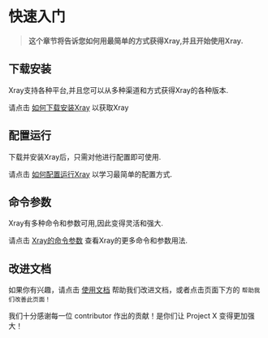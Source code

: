 # 快速入门

> **这个章节将告诉您如何用最简单的方式获得Xray,并且开始使用Xray.**

## 下载安装

Xray支持各种平台,并且您可以从多种渠道和方式获得Xray的各种版本.  
  
请点击 [如何下载安装Xray](./install.md) 以获取Xray

## 配置运行

下载并安装Xray后，只需对他进行配置即可使用.  
  
请点击 [如何配置运行Xray](./config.md) 以学习最简单的配置方式.

## 命令参数

Xray有多种命令和参数可用,因此变得灵活和强大.   
  
请点击 [Xray的命令参数](./command.md) 查看Xray的更多命令和参数用法.
	
## 改进文档

如果你有兴趣，请点击 [使用文档](./document.md) 帮助我们改进文档，或者点击页面下方的 `帮助我们改善此页面！`

我们十分感谢每一位 contributor 作出的贡献！是你们让 Project X 变得更加强大！
